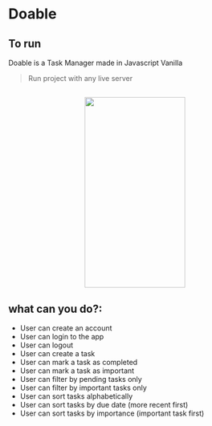 # Doable
## To run
Doable is a Task Manager made in Javascript Vanilla
> Run project with any live server

##

<p align="center">
  <img  width="200px" height="380" src="https://user-images.githubusercontent.com/82674454/141707113-491928a9-f268-4cf6-a0b9-60b213a66598.png" />
</p>

## what can you do?:

 - User can create an account
 - User can login to the app
 - User can logout
 - User can create a task
 - User can mark a task as completed
 - User can mark a task as important
 - User can filter by pending tasks only
 - User can filter by important tasks only
 - User can sort tasks alphabetically
 - User can sort tasks by due date (more recent first)
 - User can sort tasks by importance (important task first)
